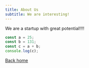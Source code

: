 ```yaml
---
title: About Us
subtitle: We are interesting!
---
```


We are a startup with great potential!!!!

```js [file.js]{4-6,7} meta-info=val
const a = 25;
const b = 131;
const c = a + b;
console.log(c);
```

[Back home](/)

